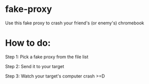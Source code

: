# fake-proxy
Use this fake proxy to crash your friend's (or enemy's)  chromebook
# How to do:
Step 1: Pick a fake proxy from the file list

Step 2: Send it to your target

Step 3: Watch your target's computer crash >=D
